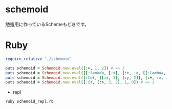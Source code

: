 schemoid
========
勉強用に作っているSchemeもどきです。

Ruby
====
```ruby
require_relative './schemoid'

puts schemoid = Schemoid.new.eval([:+, 1, 2]) # => 3
puts schemoid = Schemoid.new.eval([[:lambda, [:x], [:+, :x, [[:lambda, [:x], :x], 2]]], 3]) # => 5
puts schemoid = Schemoid.new.eval([:let, [[:x, 3], [:y, 2]], [:+, :x, :y]]) # => 5
puts schemoid = Schemoid.new.eval([:if, [:>, 3, 2], 1, 0]) # => 1
```

* repl
```
ruby schemoid_repl.rb
```
